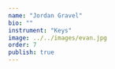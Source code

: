 ```yaml
---
name: "Jordan Gravel"
bio: ""
instrument: "Keys"
image: ../../images/evan.jpg
order: 7
publish: true
---
```

